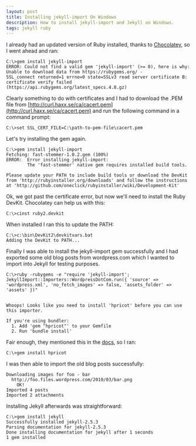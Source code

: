 ```yaml
---
layout: post
title: Installing jekyll-import On Windows
description: How to install jekyll-import and Jekyll on Windows.
tags: jekyll ruby
---
```


I already had an updated version of Ruby installed, thanks to [Chocolatey](https://chocolatey.org/), so I went ahead and ran:

```
C:\>gem install jekyll-import
ERROR: Could not find a valid gem 'jekyll-import' (>= 0), here is why:
Unable to download data from https://rubygems.org/ - 
SSL_connect returned=1 errno=0 state=SSLv3 read server certificate B: certificate verify failed (https://api.rubygems.org/latest_specs.4.8.gz)
```

Clearly something to do with certificates and I had to download the .PEM file from [http://curl.haxx.se/ca/cacert.pem](http://curl.haxx.se/ca/cacert.pem) and run the following command in a command prompt:

```
C:\>set SSL_CERT_FILE=C:\path-to-pem-file\cacert.pem
```

Let's try installing the gem again.

```
C:\>gem install jekyll-import
Fetching: fast-stemmer-1.0.2.gem (100%)
ERROR:  Error installing jekyll-import:
        The 'fast-stemmer' native gem requires installed build tools.

Please update your PATH to include build tools or download the DevKit
from 'http://rubyinstaller.org/downloads' and follow the instructions
at 'http://github.com/oneclick/rubyinstaller/wiki/Development-Kit'
```

Ok, we got past the certificate error, but now we'll need to install the Ruby DevKit. Chocolatey can help us with this:

```
C:\>cinst ruby2.devkit
```

When installed I ran this to update the PATH:

```
C:\>c:\bin\DevKit2\devkitvars.bat
Adding the DevKit to PATH...
```

Finally I was able to install the jekyll-import gem successfully and I had exported some old blog posts from wordpress.com which I wanted to import into Jekyll for testing purposes.

```
C:\>ruby -rubygems -e "require 'jekyll-import'; JekyllImport::Importers::WordpressDotCom.run({ 'source' => 'wordpress.xml', 'no_fetch_images' => false, 'assets_folder' => 'assets' })"


Whoops! Looks like you need to install 'hpricot' before you can use this importer.

If you're using bundler:
  1. Add 'gem "hpricot"' to your Gemfile
  2. Run 'bundle install'
```

Fair enough, they mentioned this in the [docs](http://import.jekyllrb.com/docs/installation/), so I ran:

```
C:\>gem install hpricot
```

I was then able to import the old blog posts successfully:

```
Downloading images for foo - bar
  http://foo.files.wordpress.com/2010/03/bar.png
    OK!
Imported 4 posts
Imported 2 attachments
```

Installing Jekyll afterwards was straightforward:

```
C:\>gem install jekyll
Successfully installed jekyll-2.5.3
Parsing documentation for jekyll-2.5.3
Done installing documentation for jekyll after 1 seconds
1 gem installed
```
